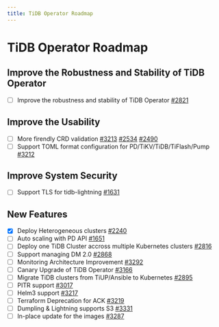 ```yaml
---
title: TiDB Operator Roadmap
---
```


# TiDB Operator Roadmap

## Improve the Robustness and Stability of TiDB Operator

- [ ] Improve the robustness and stability of TiDB Operator [#2821](https://github.com/pingcap/tidb-operator/issues/2821)

## Improve the Usability

- [ ] More firendly CRD validation [#3213](https://github.com/pingcap/tidb-operator/issues/3213) [#2534](https://github.com/pingcap/tidb-operator/issues/2534) [#2490](https://github.com/pingcap/tidb-operator/issues/2490)
- [ ] Support TOML format configuration for PD/TiKV/TiDB/TiFlash/Pump [#3212](https://github.com/pingcap/tidb-operator/issues/3212)

## Improve System Security

- [ ] Support TLS for tidb-lightning [#1631](https://github.com/pingcap/tidb-operator/issues/1631)

## New Features

- [x] Deploy Heterogeneous clusters [#2240](https://github.com/pingcap/tidb-operator/issues/2240)
- [ ] Auto scaling with PD API [#1651](https://github.com/pingcap/tidb-operator/issues/1651)
- [ ] Deploy one TiDB Cluster accross multiple Kubernetes clusters [#2816](https://github.com/pingcap/tidb-operator/issues/2816)
- [ ] Support managing DM 2.0 [#2868](https://github.com/pingcap/tidb-operator/issues/2868)
- [ ] Monitoring Architecture Improvement [#3292](https://github.com/pingcap/tidb-operator/issues/3292)
- [ ] Canary Upgrade of TiDB Operator [#3166](https://github.com/pingcap/tidb-operator/issues/3166)
- [ ] Migrate TiDB clusters from TiUP/Ansible to Kubernetes [#2895](https://github.com/pingcap/tidb-operator/issues/2895)
- [ ] PITR support [#3017](https://github.com/pingcap/tidb-operator/issues/3017)
- [ ] Helm3 support [#3217](https://github.com/pingcap/tidb-operator/issues/3217)
- [ ] Terraform Deprecation for ACK [#3219](https://github.com/pingcap/tidb-operator/issues/3219)
- [ ] Dumpling & Lightning supports S3 [#3331](https://github.com/pingcap/tidb-operator/issues/3331)
- [ ] In-place update for the images [#3287](https://github.com/pingcap/tidb-operator/issues/3287)

